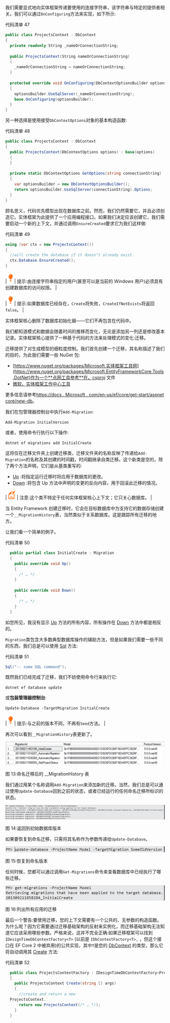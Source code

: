 我们需要显式地向实体框架传递要使用的连接字符串，该字符串与特定的提供者相关。我们可以通过`OnConfiguring`方法来实现，如下所示:

代码清单 47

```cs
public class ProjectsContext : DbContext
{
  private readonly String _nameOrConnectionString; 

  public ProjectsContext(String nameOrConnectionString)
  {
    _nameOrConnectionString = nameOrConnectionString;
  }

  protected override void OnConfiguring(DbContextOptionsBuilder optionsBuilder)
  {
    optionsBuilder.UseSqlServer(_nameOrConnectionString);
    base.OnConfiguring(optionsBuilder);
  }
}

```

另一种选择是使用接受`DbContextOptions`对象的基本构造函数:

代码清单 48

```cs
public class ProjectsContext : DbContext
{
  public ProjectsContext(DbContextOptions options) : base(options)
  {
  }

  private static DbContextOptions GetOptions(string connectionString)
  {
    var optionsBuilder = new DbContextOptionsBuilder();
    return optionsBuilder.UseSqlServer(connectionString).Options;
  }
}

```

顾名思义，代码优先模型出现在数据库之前。然而，我们仍然需要它，并且必须创造它。实体框架为此提供了一个应用编程接口。如果我们决定应该创建它，我们需要启动一个新的上下文，并通过调用`EnsureCreated`要求它为我们这样做:

代码清单 49

```cs
using (var ctx = new ProjectsContext())
{
  //will create the database if it doesn’t already exist.
  ctx.Database.EnsureCreated();
}

```

| ![](img/tip.png) | 提示:由连接字符串指定的用户(甚至可以是当前的 Windows 用户)必须具有创建数据库的访问权限。 |

| ![](img/tip.png) | 提示:如果数据库已经存在，`Create`将失败，`CreateIfNotExists`将返回`false`。 |

实体框架核心删除了数据库初始化器——它们不再包含在代码中。

我们都知道模式和数据会随着时间的推移而变化，无论是添加另一列还是修改基本记录。实体框架核心提供了一种基于代码的方法来处理模式的变化:迁移。

迁移提供了对生成模型的细粒度控制。我们首先创建一个迁移，其名称描述了我们的目的，为此我们需要一些 NuGet 包:

*   [https://www.nuget.org/packages/Microsoft.实体框架工具网](https://www.nuget.org/packages/Microsoft.EntityFrameworkCore.Tools.DotNet)作为一个**点网工具参考**在。csproj 文件
*   [微软。实体框架工作中心工具](https://www.nuget.org/packages/Microsoft.EntityFrameworkCore.Tools)

更多信息请参考[https://docs . Microsoft . com/en-us/ef/core/get-start/aspnet core/new-db](https://docs.microsoft.com/en-us/ef/core/get-started/aspnetcore/new-db)。

我们在包管理器控制台中执行`Add-Migration`:

`Add-Migration InitialVersion`

或者，使用命令行执行以下操作:

`dotnet ef migrations add InitialCreate`

这将仅在迁移文件夹上创建迁移类，迁移文件夹的名称反映了传递给`Add-Migration`的名称及其创建的时间戳，时间戳继承自类迁移。这个新类是空的，除了两个方法声明，它们是从基类重写的:

*   [Up](http://msdn.microsoft.com/en-us/library/system.data.entity.migrations.dbmigration.up.aspx) :将指定运行迁移时将应用于数据库的更改。
*   [Down](http://msdn.microsoft.com/en-us/library/system.data.entity.migrations.dbmigration.down.aspx) :将包含 Up 方法中声明的变更的反向内容，用于回滚此迁移的情况。

| ![](img/note.png) | 注意:这个类不特定于任何实体框架核心上下文；它只关心数据库。 |

当 Entity Framework 创建迁移时，它会在目标数据库中为支持它的数据存储创建一个`__MigrationHistory`表，当然类似于关系数据库。这是跟踪所有迁移的地方。

让我们看一个简单的例子。

代码清单 50

```cs
  public partial class InitialCreate : Migration
  {
    public override void Up()
    {
      /* … */
    }

    public override void Down()
    {
      /* … */
    }
  }

```

如您所见，我没有显示 [Up](http://msdn.microsoft.com/en-us/library/system.data.entity.migrations.dbmigration.up.aspx) 方法的所有内容，所有操作在 [Down](http://msdn.microsoft.com/en-us/library/system.data.entity.migrations.dbmigration.down.aspx) 方法中都是相反的。

`Migration`类包含大多数典型数据库操作的辅助方法，但是如果我们需要一些不同的东西，我们总是可以使用 [Sql](http://msdn.microsoft.com/en-us/library/system.data.entity.migrations.dbmigration.sql.aspx) 方法:

代码清单 51

```cs
Sql("-- some SQL command");

```

既然我们已经完成了迁移，我们不妨使用命令行来执行它:

`dotnet ef database update`

或**包装管理器控制台**:

`Update-Database -TargetMigration InitialCreate`

| ![](img/tip.png) | 提示:与之前的版本不同，不再有`Seed`方法。 |

再次可以看到`__MigrationHistory`表更新了。

![](img/image024.jpg)

图 13:命名迁移后的 __MigrationHistory 表

我们通过用某个名称调用`Add-Migration`来添加新的迁移。当然，我们总是可以通过使用`Update-Database`回到之前的状态，或者已经运行的任何命名迁移所标识的状态。

![](img/image025.jpg)

图 14:返回到初始数据库版本

如果要恢复到命名迁移，只需将其名称作为参数传递给`Update-Database`。

![](img/image026.jpg)

图 15:恢复到命名版本

任何时候，您都可以通过调用`Get-Migrations`命令来查看数据库中已经执行了哪些迁移。

![](img/image027.jpg)

图 16:列出所有应用的迁移

最后一个警告:要使用迁移，您的上下文需要有一个公共的、无参数的构造函数。为什么呢？因为它需要通过迁移基础架构的反射来实例化，而迁移基础架构无法知道它应该采用哪些参数。严格来说，这并不完全正确:如果迁移框架可以找到`IDesignTimeDbContextFactory<T>` (以前是 `IDbContextFactory<T>,` ，但这个接口在 EF Core 2 中被弃用)的公共实现，其中`T`是您的 [DbContext](https://msdn.microsoft.com/en-us/library/system.data.entity.dbcontext(v=vs.113).aspx) 的类型，那么它将自动调用其 [Create](https://msdn.microsoft.com/en-us/library/mt155160(v=vs.113).aspx#M:System.Data.Entity.Infrastructure.IDbContextFactory) 方法:

代码清单 52

```cs
  public class ProjectsContextFactory : IDesignTimeDbContextFactory<ProjectsContext>
  {
    public ProjectsContext Create(string [] args)
    {
      //create and return a new
  ProjectsContext.
      return new ProjectsContext(/* … */);
    }
  }

```
